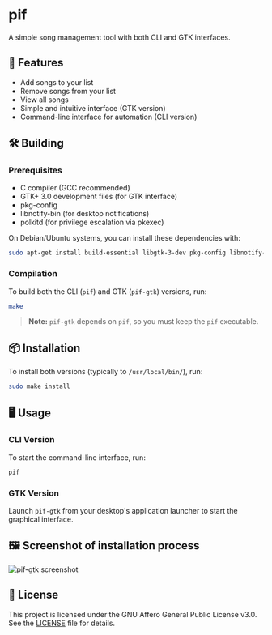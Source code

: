 # pif

A simple song management tool with both CLI and GTK interfaces.

## 🚀 Features

- Add songs to your list
- Remove songs from your list
- View all songs
- Simple and intuitive interface (GTK version)
- Command-line interface for automation (CLI version)

## 🛠️ Building

### Prerequisites

- C compiler (GCC recommended)
- GTK+ 3.0 development files (for GTK interface)
- pkg-config
- libnotify-bin (for desktop notifications)
- polkitd (for privilege escalation via pkexec)

On Debian/Ubuntu systems, you can install these dependencies with:

```bash
sudo apt-get install build-essential libgtk-3-dev pkg-config libnotify-bin polkitd
```

### Compilation

To build both the CLI (`pif`) and GTK (`pif-gtk`) versions, run:

```bash
make
```

> **Note:** `pif-gtk` depends on `pif`, so you must keep the `pif` executable.

## 📦 Installation

To install both versions (typically to `/usr/local/bin/`), run:

```bash
sudo make install
```

## 🖥️ Usage

### CLI Version

To start the command-line interface, run:

```bash
pif
```

### GTK Version

Launch `pif-gtk` from your desktop's application launcher to start the graphical interface.

## 🖼️ Screenshot of installation process

![pif-gtk screenshot](https://github.com/user-attachments/assets/bc2bc5dd-75f1-4868-9f3d-675407968827)

## 📄 License

This project is licensed under the GNU Affero General Public License v3.0. See the [LICENSE](LICENSE) file for details.
